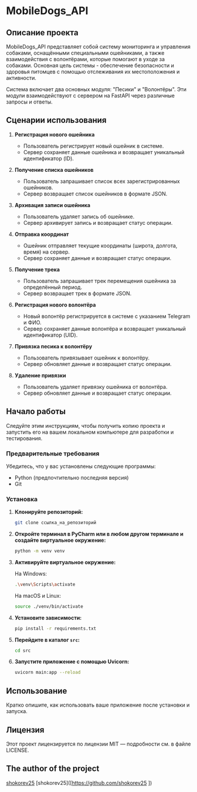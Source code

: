 # MobileDogs_API

## Описание проекта

MobileDogs_API представляет собой систему мониторинга и управления собаками, оснащёнными специальными ошейниками, а также взаимодействия с волонтёрами, которые помогают в уходе за собаками. Основная цель системы - обеспечение безопасности и здоровья питомцев с помощью отслеживания их местоположения и активности.

Система включает два основных модуля: "Песики" и "Волонтёры". Эти модули взаимодействуют с сервером на FastAPI через различные запросы и ответы.

## Сценарии использования

1. **Регистрация нового ошейника**
    - Пользователь регистрирует новый ошейник в системе.
    - Сервер сохраняет данные ошейника и возвращает уникальный идентификатор (ID).

2. **Получение списка ошейников**
    - Пользователь запрашивает список всех зарегистрированных ошейников.
    - Сервер возвращает список ошейников в формате JSON.

3. **Архивация записи ошейника**
    - Пользователь удаляет запись об ошейнике.
    - Сервер архивирует запись и возвращает статус операции.

4. **Отправка координат**
    - Ошейник отправляет текущие координаты (широта, долгота, время) на сервер.
    - Сервер сохраняет данные и возвращает статус операции.

5. **Получение трека**
    - Пользователь запрашивает трек перемещения ошейника за определённый период.
    - Сервер возвращает трек в формате JSON.

6. **Регистрация нового волонтёра**
    - Новый волонтёр регистрируется в системе с указанием Telegram и ФИО.
    - Сервер сохраняет данные волонтёра и возвращает уникальный идентификатор (UID).

7. **Привязка песика к волонтёру**
    - Пользователь привязывает ошейник к волонтёру.
    - Сервер обновляет данные и возвращает статус операции.

8. **Удаление привязки**
    - Пользователь удаляет привязку ошейника от волонтёра.
    - Сервер обновляет данные и возвращает статус операции.

## Начало работы

Следуйте этим инструкциям, чтобы получить копию проекта и запустить его на вашем локальном компьютере для разработки и тестирования.

### Предварительные требования

Убедитесь, что у вас установлены следующие программы:
- Python (предпочтительно последняя версия)
- Git

### Установка

1. **Клонируйте репозиторий:**

    ```sh
    git clone ссылка_на_репозиторий
    ```

2. **Откройте терминал в PyCharm или в любом другом терминале и создайте виртуальное окружение:**

    ```sh
    python -m venv venv
    ```

3. **Активируйте виртуальное окружение:**

    На Windows:
    ```sh
    .\venv\Scripts\activate
    ```

    На macOS и Linux:
    ```sh
    source ./venv/bin/activate
    ```

4. **Установите зависимости:**

    ```sh
    pip install -r requirements.txt
    ```

5. **Перейдите в каталог `src`:**

    ```sh
    cd src
    ```

6. **Запустите приложение с помощью Uvicorn:**

    ```sh
    uvicorn main:app --reload
    ```

## Использование

Кратко опишите, как использовать ваше приложение после установки и запуска.

## Лицензия

Этот проект лицензируется по лицензии MIT — подробности см. в файле LICENSE.

## The author of the project
[shokorev25]([https://github.com/wotiwan])
[shokorev25]([https://github.com/shokorev25 ])

